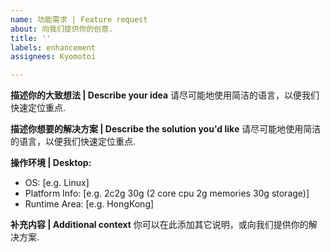 ```yaml
---
name: 功能需求 | Feature request
about: 向我们提供你的创意.
title: ''
labels: enhancement
assignees: Kyomotoi

---
```


**描述你的大致想法 | Describe your idea**
请尽可能地使用简洁的语言，以便我们快速定位重点.

**描述你想要的解决方案 | Describe the solution you'd like**
请尽可能地使用简洁的语言，以便我们快速定位重点.

**操作环境 | Desktop:**
 - OS: [e.g. Linux]
 - Platform Info: [e.g. 2c2g 30g (2 core cpu 2g memories 30g storage)]
 - Runtime Area: [e.g. HongKong]

**补充内容 | Additional context**
你可以在此添加其它说明，或向我们提供你的解决方案.
